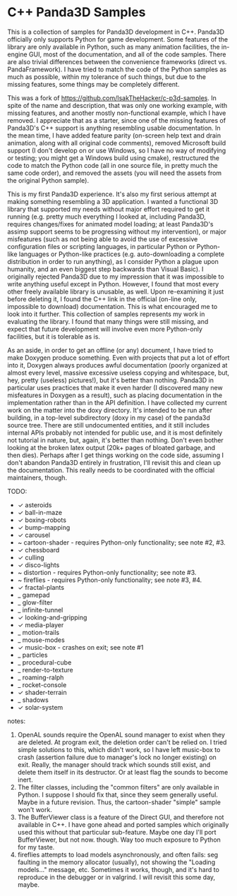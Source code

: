 # C++ Panda3D Samples

This is a collection of samples for Panda3D development in C++.
Panda3D officially only supports Python for game development.  Some
features of the library are only available in Python, such as many
animation facilities, the in-engine GUI, most of the documentation,
and all of the code samples.  There are also trivial differences
between the convenience frameworks (direct vs. PandaFramework).  I
have tried to match the code of the Python samples as much as
possible, within my tolerance of such things, but due to the missing
features, some things may be completely different.

This was a fork of https://github.com/IsakTheHacker/c-p3d-samples.  In
spite of the name and description, that was only one working example,
with missing features, and another mostly non-functional example,
which I have removed.  I appreciate that as a starter, since one of
the missing features of Panda3D's C++ support is anything resembling
usable documentation.  In the mean time, I have added feature parity
(on-screen help text and drain animation, along with all original code
comments), removed Microsoft build support (I don't develop on or use
Windows, so I have no way of modifying or testing; you might get a
Windows build using cmake), restructured the code to match the Python
code (all in one source file, in pretty much the same code order), and
removed the assets (you will need the assets from the original Python
sample).

This is my first Panda3D experience.  It's also my first serious
attempt at making something resembling a 3D application.  I wanted a
functional 3D library that supported my needs without major effort
required to get it running (e.g. pretty much everything I looked at,
including Panda3D, requires changes/fixes for animated model loading;
at least Panda3D's assimp support seems to be progressing without my
intervention), or major misfeatures (such as not being able to avoid
the use of excessive configuration files or scripting languages, in
particular Python or Python-like languages or Python-like practices
(e.g. auto-downloading a complete distribution in order to run
anything), as I consider Python a plague upon humanity, and an even
biggest step backwards than Visual Basic).  I originally rejected
Panda3D due to my impression that it was impossible to write anything
useful except in Python.  However, I found that most every other
freely available library is unusable, as well.  Upon re-examining it
just before deleting it, I found the C++ link in the official (on-line
only, impossible to download) documentation.  This is what encouraged
me to look into it further. This collection of samples represents my
work in evaluating the library.  I found that many things were still
missing, and expect that future development will involve even more
Python-only facilities, but it is tolerable as is.

As an aside, in order to get an offline (or any) document, I have
tried to make Doxygen produce something.  Even with projects that put
a lot of effort into it, Doxygen always produces awful documentation
(poorly organized at almost every level, massive excessive useless
copying and whitespace, but, hey, pretty (useless) pictures!), but
it's better than nothing.  Panda3D in particular uses practices that
make it even harder (I discovered many new misfeatures in Doxygen as a
result), such as placing documentation in the implementation rather
than in the API definition.  I have collected my current work on the
matter into the doxy directory.  It's intended to be run after
building, in a top-level subdirectory (doxy in my case) of the panda3d
source tree.  There are still undocumented entities, and it still
includes internal APIs probably not intended for public use, and it is
most definitely not tutorial in nature, but, again, it's better than
nothing.  Don't even bother looking at the broken latex output (20k+
pages of bloated garbage, and then dies).  Perhaps after I get things
working on the code side, assuming I don't abandon Panda3D entirely in
frustration, I'll revisit this and clean up the documentation.  This
really needs to be coordinated with the official maintainers, though.

TODO:

 - ✓ asteroids
 - ✓ ball-in-maze
 - ✓ boxing-robots
 - ✓ bump-mapping
 - ✓ carousel
 - ~ cartoon-shader - requires Python-only functionality; see note #2, #3.
 - ✓ chessboard
 - ✓ culling
 - ✓ disco-lights
 - ~  distortion - requires Python-only functionality; see note #3.
 - ~  fireflies - requires Python-only functionality; see note #3, #4.
 - ✓  fractal-plants
 - _  gamepad
 - _  glow-filter
 - _  infinite-tunnel
 - ✓  looking-and-gripping
 - ✓  media-player
 - _  motion-trails
 - _  mouse-modes
 - ✓  music-box - crashes on exit; see note #1
 - _  particles
 - _  procedural-cube
 - _  render-to-texture
 - _  roaming-ralph
 - _  rocket-console
 - ✓  shader-terrain
 - _  shadows
 - ✓  solar-system

notes:

1) OpenAL sounds require the OpenAL sound manager to exist when they
   are deleted.  At program exit, the deletion order can't be relied
   on.  I tried simple solutions to this, which didn't work, so I have
   left music-box to crash (assertion failure due to manager's lock no
   longer existing) on exit.  Really, the manager should track which
   sounds still exist, and delete them itself in its destructor.  Or
   at least flag the sounds to become inert.
2) The filter classes, including the "common filters" are only
   available in Python.  I suppose I should fix that, since they seem
   generally useful.  Maybe in a future revision.  Thus, the
   cartoon-shader "simple" sample won't work.
3) The BufferViewer class is a feature of the Direct GUI, and
   therefore not available in C++.  I have gone ahead and ported
   samples which originally used this without that particular
   sub-feature.  Maybe one day I'll port BufferViewer, but not now.
   though.  Way too much exposure to Python for my taste.
4) fireflies attempts to load models asynchronously, and often fails:
   seg faulting in the memory allocator (usually), not showing the
   "Loading models..." message, etc.  Sometimes it works, though, and
   it's hard to reproduce in the debugger or in valgrind.  I will
   revisit this some day, maybe.
